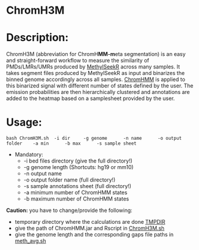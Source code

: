 # ChromH3M
# Description:
ChromH3M (abbreviation for ChromH**MM-m**eta segmentation) is an easy and straight-forward workflow to measure the similarity of PMDs/LMRs/UMRs produced by [MethylSeekR](https://bioconductor.org/packages/release/bioc/html/MethylSeekR.html) across many samples.
It takes segment files produced by MethylSeekR as input and binarizes the binned genome accordingly across all samples. [ChromHMM](http://compbio.mit.edu/ChromHMM/) is applied to this binarized signal with different number of states defined by the user. The emission probabilities are then hierarchically clustered and annotations are added to the heatmap based on a samplesheet provided by the user.

# Usage:
 ``bash ChromH3M.sh  -i dir     -g genome      -n name      -o output folder    -a min      -b max      -s sample sheet``

 - Mandatory:
   - -i bed files directory (give the full directory!)
   - -g genome length (Shortcuts: hg19 or mm10)
   - -n output name
   - -o output folder name (full directory!)
   - -s sample annotations sheet (full directory!)
   - -a minimum number of ChromHMM states
   - -b maximum number of ChromHMM states

**Caution:**
you have to change/provide the following:
 - temporary directory where the calculations are done [TMPDIR](https://github.com/asalhab/ChromH3M/blob/master/ChromH3M.sh#L61)
 - give the path of ChromHMM.jar and Rscript in [ChromH3M.sh](https://github.com/asalhab/ChromH3M/blob/master/ChromH3M.sh#L58)
 - give the genome length and the corresponding gaps file paths in [meth\_avg.sh](https://github.com/asalhab/ChromH3M/blob/master/meth_avg.sh#L49)

